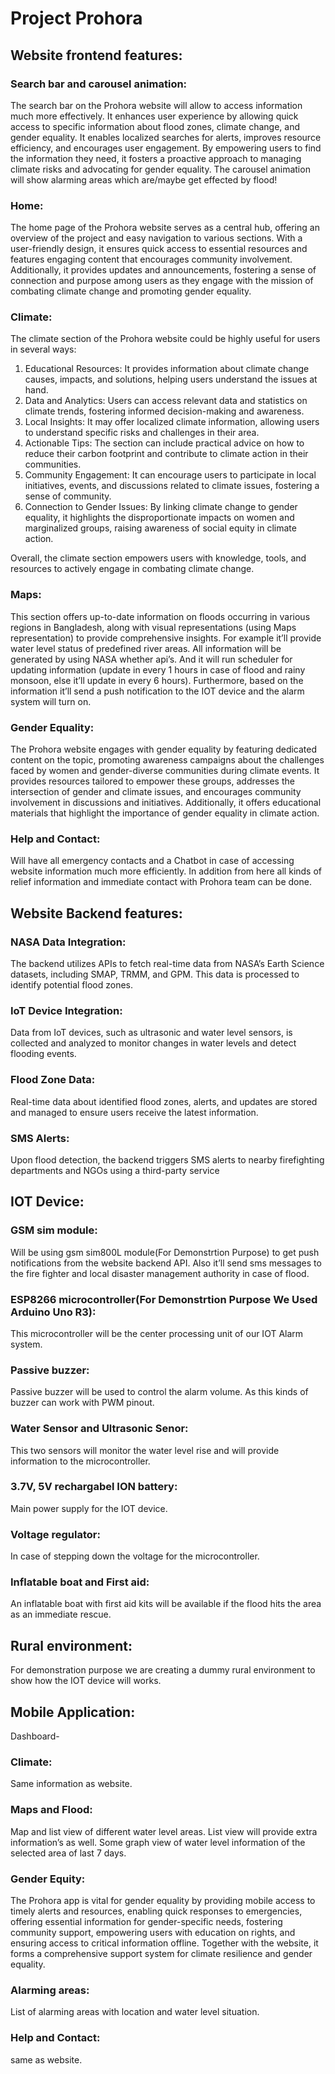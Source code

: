 # Project Prohora 


## Website frontend features: 

### Search bar and carousel animation:
 The search bar on the Prohora website will allow to access information much 
more effectively. It enhances user experience by allowing quick access to specific information about flood zones, climate change, and gender equality. It enables localized searches for alerts, improves resource efficiency, and encourages user engagement. By empowering users to find the information they need, it fosters a proactive approach to managing climate risks and advocating for gender equality. The carousel animation will show alarming areas which are/maybe get effected by flood! 
### Home:
 The home page of the Prohora website serves as a central hub, offering an overview of the project and easy navigation to various sections. With a user-friendly design, it ensures quick access to essential resources and features engaging content that encourages community involvement. Additionally, it provides updates and announcements, fostering a sense of connection and purpose among users as they engage with the mission of combating climate change and promoting gender equality.
### Climate:
 The climate section of the Prohora website could be highly useful for users in several ways:

1. Educational Resources: It provides information about climate change causes, impacts, and solutions, helping users understand the issues at hand.
2. Data and Analytics: Users can access relevant data and statistics on climate trends, fostering informed decision-making and awareness.
3. Local Insights: It may offer localized climate information, allowing users to understand specific risks and challenges in their area.
4. Actionable Tips: The section can include practical advice on how to reduce their carbon footprint and contribute to climate action in their communities.
5. Community Engagement: It can encourage users to participate in local initiatives, events, and discussions related to climate issues, fostering a sense of community.
6. Connection to Gender Issues: By linking climate change to gender equality, it highlights the disproportionate impacts on women and marginalized groups, raising awareness of social equity in climate action.

Overall, the climate section empowers users with knowledge, tools, and resources to actively engage in combating climate change.
### Maps:
 This section offers up-to-date information on floods occurring in various regions in Bangladesh, along with visual representations (using Maps representation) to provide comprehensive insights. For example it’ll provide water level status of predefined river areas. All information will be generated by using NASA whether api’s. And it will run scheduler for updating information (update in every 1 hours in case of flood and rainy monsoon, else it’ll update in every 6 hours). Furthermore, based on the information it’ll send a push notification to the IOT device and the alarm system will turn on. 
### Gender Equality:
 The Prohora website engages with gender equality by featuring dedicated content on the topic, promoting awareness campaigns about the challenges faced by women and gender-diverse communities during climate events. It provides resources tailored to empower these groups, addresses the intersection of gender and climate issues, and encourages community involvement in discussions and initiatives. Additionally, it offers educational materials that highlight the importance of gender equality in climate action. 
### Help and Contact:
 Will have all emergency contacts and a Chatbot in case of accessing website information much more efficiently. In addition from here all kinds of relief information and immediate contact with Prohora team can be done. 


## Website Backend features:

### NASA Data Integration: 
 The backend utilizes APIs to fetch real-time data from NASA’s Earth Science datasets, including SMAP, TRMM, and GPM. This data is processed to identify potential flood zones.
### IoT Device Integration: 
 Data from IoT devices, such as ultrasonic and water level sensors, is collected and analyzed to monitor changes in water levels and detect flooding events.
### Flood Zone Data: 
 Real-time data about identified flood zones, alerts, and updates are stored and managed to ensure users receive the latest information.
### SMS Alerts: 
 Upon flood detection, the backend triggers SMS alerts to nearby firefighting departments and NGOs using a third-party service


## IOT Device: 

### GSM sim module:
 Will be using gsm sim800L module(For Demonstrtion Purpose) to get push notifications from the website backend API. Also it’ll send sms messages to the fire fighter and local disaster management authority in case of flood. 
### ESP8266 microcontroller(For Demonstrtion Purpose We Used Arduino Uno R3): 
This microcontroller will be the center processing unit of our IOT Alarm system. 
### Passive buzzer: 
Passive buzzer will be used to control the alarm volume. As this kinds of buzzer can work with PWM pinout. 
### Water Sensor and Ultrasonic Senor: 
This two sensors will monitor the water level rise and will provide information to the microcontroller. 
### 3.7V, 5V rechargabel ION battery:
 Main power supply for the IOT device. 
### Voltage regulator:
 In case of stepping down the voltage for the microcontroller. 
### Inflatable boat and First aid: 
An inflatable boat with first aid kits will be available if the flood hits the area as an immediate rescue.


## Rural environment: 
 For demonstration purpose we are creating a dummy rural environment to show how the IOT device will works. 


## Mobile Application:
 Dashboard- 

### Climate:
Same information as website. 
### Maps and Flood:
Map and list view of different water level areas. List view will 
provide extra information’s as well. Some graph view of water level information 
of the selected area of last 7 days.  
### Gender Equity: 
The Prohora app is vital for gender equality by providing mobile access to timely alerts and resources, enabling quick responses to emergencies, offering essential information for gender-specific needs, fostering community support, empowering users with education on rights, and ensuring access to critical information offline. Together with the website, it forms a comprehensive support system for climate resilience and gender equality.
### Alarming areas: 
List of alarming areas with location and water level situation. 
### Help and Contact: 
same as website.